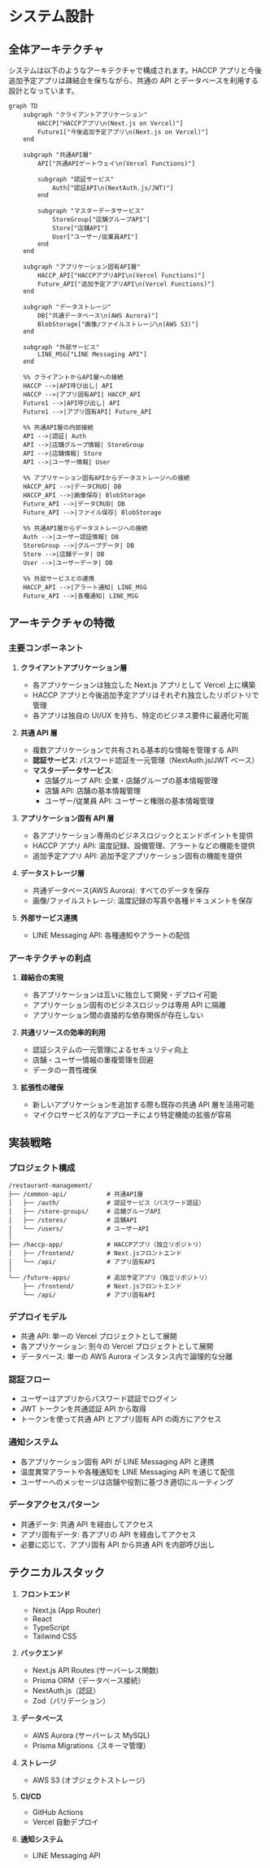 # システム設計

## 全体アーキテクチャ

システムは以下のようなアーキテクチャで構成されます。HACCP アプリと今後追加予定アプリは疎結合を保ちながら、共通の API とデータベースを利用する設計となっています。

```mermaid
graph TD
    subgraph "クライアントアプリケーション"
        HACCP["HACCPアプリ\n(Next.js on Vercel)"]
        Future1["今後追加予定アプリ\n(Next.js on Vercel)"]
    end

    subgraph "共通API層"
        API["共通APIゲートウェイ\n(Vercel Functions)"]

        subgraph "認証サービス"
            Auth["認証API\n(NextAuth.js/JWT)"]
        end

        subgraph "マスターデータサービス"
            StoreGroup["店舗グループAPI"]
            Store["店舗API"]
            User["ユーザー/従業員API"]
        end
    end

    subgraph "アプリケーション固有API層"
        HACCP_API["HACCPアプリAPI\n(Vercel Functions)"]
        Future_API["追加予定アプリAPI\n(Vercel Functions)"]
    end

    subgraph "データストレージ"
        DB["共通データベース\n(AWS Aurora)"]
        BlobStorage["画像/ファイルストレージ\n(AWS S3)"]
    end

    subgraph "外部サービス"
        LINE_MSG["LINE Messaging API"]
    end

    %% クライアントからAPI層への接続
    HACCP -->|API呼び出し| API
    HACCP -->|アプリ固有API| HACCP_API
    Future1 -->|API呼び出し| API
    Future1 -->|アプリ固有API| Future_API

    %% 共通API層の内部接続
    API -->|認証| Auth
    API -->|店舗グループ情報| StoreGroup
    API -->|店舗情報| Store
    API -->|ユーザー情報| User

    %% アプリケーション固有APIからデータストレージへの接続
    HACCP_API -->|データCRUD| DB
    HACCP_API -->|画像保存| BlobStorage
    Future_API -->|データCRUD| DB
    Future_API -->|ファイル保存| BlobStorage

    %% 共通API層からデータストレージへの接続
    Auth -->|ユーザー認証情報| DB
    StoreGroup -->|グループデータ| DB
    Store -->|店舗データ| DB
    User -->|ユーザーデータ| DB

    %% 外部サービスとの連携
    HACCP_API -->|アラート通知| LINE_MSG
    Future_API -->|各種通知| LINE_MSG
```

## アーキテクチャの特徴

### 主要コンポーネント

1. **クライアントアプリケーション層**

    - 各アプリケーションは独立した Next.js アプリとして Vercel 上に構築
    - HACCP アプリと今後追加予定アプリはそれぞれ独立したリポジトリで管理
    - 各アプリは独自の UI/UX を持ち、特定のビジネス要件に最適化可能

2. **共通 API 層**

    - 複数アプリケーションで共有される基本的な情報を管理する API
    - **認証サービス**: パスワード認証を一元管理（NextAuth.js/JWT ベース）
    - **マスターデータサービス**:
        - 店舗グループ API: 企業・店舗グループの基本情報管理
        - 店舗 API: 店舗の基本情報管理
        - ユーザー/従業員 API: ユーザーと権限の基本情報管理

3. **アプリケーション固有 API 層**

    - 各アプリケーション専用のビジネスロジックとエンドポイントを提供
    - HACCP アプリ API: 温度記録、設備管理、アラートなどの機能を提供
    - 追加予定アプリ API: 追加予定アプリケーション固有の機能を提供

4. **データストレージ層**

    - 共通データベース(AWS Aurora): すべてのデータを保存
    - 画像/ファイルストレージ: 温度記録の写真や各種ドキュメントを保存

5. **外部サービス連携**
    - LINE Messaging API: 各種通知やアラートの配信

### アーキテクチャの利点

1. **疎結合の実現**

    - 各アプリケーションは互いに独立して開発・デプロイ可能
    - アプリケーション固有のビジネスロジックは専用 API に隔離
    - アプリケーション間の直接的な依存関係が存在しない

2. **共通リソースの効率的利用**

    - 認証システムの一元管理によるセキュリティ向上
    - 店舗・ユーザー情報の重複管理を回避
    - データの一貫性確保

3. **拡張性の確保**
    - 新しいアプリケーションを追加する際も既存の共通 API 層を活用可能
    - マイクロサービス的なアプローチにより特定機能の拡張が容易

## 実装戦略

### プロジェクト構成

```
/restaurant-management/
├── /common-api/           # 共通API層
│   ├── /auth/             # 認証サービス（パスワード認証）
│   ├── /store-groups/     # 店舗グループAPI
│   ├── /stores/           # 店舗API
│   └── /users/            # ユーザーAPI
│
├── /haccp-app/            # HACCPアプリ（独立リポジトリ）
│   ├── /frontend/         # Next.jsフロントエンド
│   └── /api/              # アプリ固有API
│
└── /future-apps/          # 追加予定アプリ（独立リポジトリ）
    ├── /frontend/         # Next.jsフロントエンド
    └── /api/              # アプリ固有API
```

### デプロイモデル

-   共通 API: 単一の Vercel プロジェクトとして展開
-   各アプリケーション: 別々の Vercel プロジェクトとして展開
-   データベース: 単一の AWS Aurora インスタンス内で論理的な分離

### 認証フロー

-   ユーザーはアプリからパスワード認証でログイン
-   JWT トークンを共通認証 API から取得
-   トークンを使って共通 API とアプリ固有 API の両方にアクセス

### 通知システム

-   各アプリケーション固有 API が LINE Messaging API と連携
-   温度異常アラートや各種通知を LINE Messaging API を通じて配信
-   ユーザーへのメッセージは店舗や役割に基づき適切にルーティング

### データアクセスパターン

-   共通データ: 共通 API を経由してアクセス
-   アプリ固有データ: 各アプリの API を経由してアクセス
-   必要に応じて、アプリ固有 API から共通 API を内部呼び出し

## テクニカルスタック

1. **フロントエンド**

    - Next.js (App Router)
    - React
    - TypeScript
    - Tailwind CSS

2. **バックエンド**

    - Next.js API Routes (サーバーレス関数)
    - Prisma ORM（データベース接続）
    - NextAuth.js（認証）
    - Zod（バリデーション）

3. **データベース**

    - AWS Aurora (サーバーレス MySQL)
    - Prisma Migrations（スキーマ管理）

4. **ストレージ**

    - AWS S3 (オブジェクトストレージ)

5. **CI/CD**

    - GitHub Actions
    - Vercel 自動デプロイ

6. **通知システム**
    - LINE Messaging API
